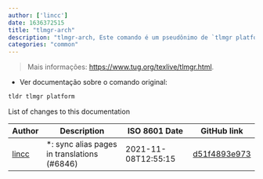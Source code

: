 ```yaml
---
author: ['lincc']
date: 1636372515
title: "tlmgr-arch"
description: "tlmgr-arch, Este comando é um pseudônimo de `tlmgr platform`."
categories: "common"
---
```

> Mais informações: <https://www.tug.org/texlive/tlmgr.html>.

- Ver documentação sobre o comando original:

```bash
tldr tlmgr platform
```
List of changes to this documentation


Author | Description | ISO 8601 Date | GitHub link
------|-----|-----|-----
[lincc](mailto:46962923+blueskyson@users.noreply.github.com) | *: sync alias pages in translations (#6846) | 2021-11-08T12:55:15 | [d51f4893e973](https://github.com/tldr-pages/tldr/commit/d51f4893e973508f79168db1220c0556c9f88743)

